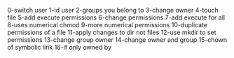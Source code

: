0-switch user
1-id user
2-groups you belong to
3-change owner
4-touch file 
5-add execute permissions
6-change permissions 
7-add execute for all
8-uses numerical chmod
9-more numerical permissions
10-duplicate permissions of a file
11-apply changes to dir not files
12-use mkdir to set permissions
13-change group owner
14-change owner and group
15-chown of symbolic link
16-if only owned by
